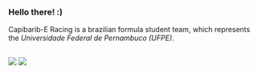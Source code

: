 ### Hello there! :) 

Capibarib-E Racing is a brazilian formula student team, which represents the _Universidade Federal de Pernambuco (UFPE)_. 
##

<div>
  <a href="https://www.instagram.com/capibariberacing/" target="_blank"><img src="https://img.shields.io/badge/Instagram-E4405F?style=for-the-badge&logo=instagram&logoColor=white" target="_blank"></a>
  <a href="https://www.linkedin.com/company/capibaribe-racing/" target="_blank"><img src="https://img.shields.io/badge/LinkedIn-0077B5?style=for-the-badge&logo=linkedin&logoColor=white" target="_blank">
</div>



